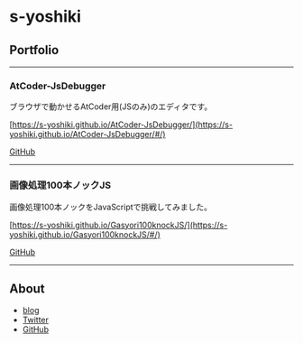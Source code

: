 # s-yoshiki

## Portfolio

<hr>

### AtCoder-JsDebugger

ブラウザで動かせるAtCoder用(JSのみ)のエディタです。

[https://s-yoshiki.github.io/AtCoder-JsDebugger/](https://s-yoshiki.github.io/AtCoder-JsDebugger/#/)

[GitHub](https://github.com/s-yoshiki/AtCoder-JsDebugger)

<hr>

### 画像処理100本ノックJS

画像処理100本ノックをJavaScriptで挑戦してみました。

[https://s-yoshiki.github.io/Gasyori100knockJS/](https://s-yoshiki.github.io/Gasyori100knockJS/#/)

[GitHub](https://github.com/s-yoshiki/Gasyori100knockJS)

<hr>

## About

- [blog](https://tech-blog.s-yoshiki.com)
- [Twitter](https://twitter.com/s_yoshiki_dev)
- [GitHub](https://github.com/s-yoshiki)
